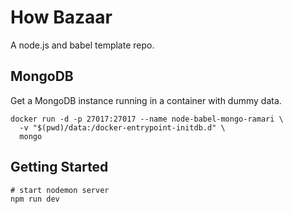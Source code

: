 # How Bazaar

A node.js and babel template repo.

## MongoDB

Get a MongoDB instance running in a container with dummy data.

```shell
docker run -d -p 27017:27017 --name node-babel-mongo-ramari \
  -v "$(pwd)/data:/docker-entrypoint-initdb.d" \
  mongo
```

## Getting Started

```
# start nodemon server
npm run dev
```
